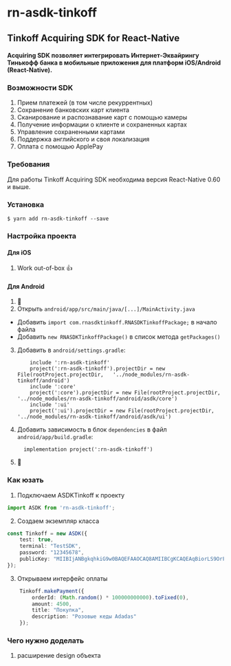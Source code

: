 
# rn-asdk-tinkoff

## Tinkoff Acquiring SDK for React-Native

#### Acquiring SDK позволяет интегрировать Интернет-Эквайрингу Тинькофф банка в мобильные приложения для платформ iOS/Android (React-Native).

### Возможности SDK

1. Прием платежей (в том числе рекуррентных)
2. Сохранение банковских карт клиента
3. Сканирование и распознавание карт с помощью камеры
4. Получение информации о клиенте и сохраненных картах
5. Управление сохраненными картами
6. Поддержка английского и своя локализация
7. Оплата с помощью ApplePay

### Требования

Для работы Tinkoff Acquiring SDK необходима версия React-Native 0.60 и выше.

### Установка

`$ yarn add rn-asdk-tinkoff --save`

### Настройка проекта

#### Для iOS

1. Work out-of-box 👍

#### Для Android

1. 🙏
2. Открыть `android/app/src/main/java/[...]/MainActivity.java`
  - Добавить `import com.rnasdktinkoff.RNASDKTinkoffPackage;` в начало файла
  - Добавить `new RNASDKTinkoffPackage()` в список метода `getPackages()`
3. Добавить в `android/settings.gradle`:
  	```
		include ':rn-asdk-tinkoff'
		project(':rn-asdk-tinkoff').projectDir = new File(rootProject.projectDir, 	'../node_modules/rn-asdk-tinkoff/android')
		include ':core'
		project(':core').projectDir = new File(rootProject.projectDir, 	'../node_modules/rn-asdk-tinkoff/android/asdk/core')
		include ':ui'
		project(':ui').projectDir = new File(rootProject.projectDir, '../node_modules/rn-asdk-tinkoff/android/asdk/ui')
  	```
4. Добавить зависимость в блок `dependencies` в файл `android/app/build.gradle`:
  	```
      implementation project(':rn-asdk-tinkoff')
  	```
5. 🙏

### Как юзать

1. Подключаем ASDKTinkoff к проекту

```typescript
import ASDK from 'rn-asdk-tinkoff';

```
2. Создаем экземпляр класса

```typescript
const Tinkoff = new ASDK({
	test: true,
	terminal: "TestSDK",
	password: "12345678",
	publicKey: "MIIBIjANBgkqhkiG9w0BAQEFAAOCAQ8AMIIBCgKCAQEAqBiorLS9OrFPezixO5lSsF+HiZPFQWDO7x8gBJp4m86Wwz7ePNE8ZV4sUAZBqphdqSpXkybM4CJwxdj5R5q9+RHsb1dbMjThTXniwPpJdw4WKqG5/cLDrPGJY9NnPifBhA/MthASzoB+60+jCwkFmf8xEE9rZdoJUc2p9FL4wxKQPOuxCqL2iWOxAO8pxJBAxFojioVu422RWaQvoOMuZzhqUEpxA9T62lN8t3jj9QfHXaL4Ht8kRaa2JlaURtPJB5iBM+4pBDnqObNS5NFcXOxloZX4+M8zXaFh70jqWfiCzjyhaFg3rTPE2ClseOdS7DLwfB2kNP3K0GuPuLzsMwIDAQAB",
});

```

3. Открываем интерфейс оплаты

```typescript
	Tinkoff.makePayment({
		orderId: (Math.random() * 100000000000).toFixed(0),
		amount: 4500,
		title: "Покупка",
		description: "Розовые кеды Adadas"
	});

```

### Чего нужно доделать

1. расширение design объекта
  